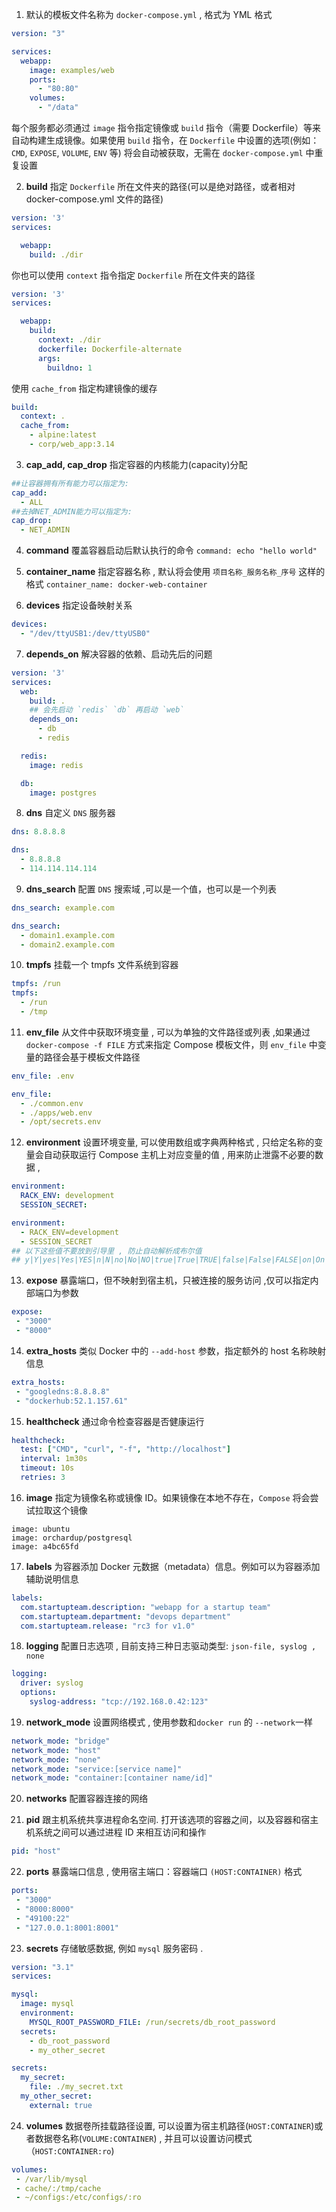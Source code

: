 
1. 默认的模板文件名称为 `docker-compose.yml` , 格式为 YML 格式
```yml
version: "3"

services:
  webapp:
    image: examples/web
    ports:
      - "80:80"
    volumes:
      - "/data"
```
每个服务都必须通过 `image` 指令指定镜像或 `build` 指令（需要 Dockerfile）等来自动构建生成镜像。如果使用 `build` 指令，在 `Dockerfile` 中设置的选项(例如：`CMD`, `EXPOSE`, `VOLUME`, `ENV` 等) 将会自动被获取，无需在 `docker-compose.yml` 中重复设置

2. **build** 指定 `Dockerfile` 所在文件夹的路径(可以是绝对路径，或者相对 docker-compose.yml 文件的路径)
```yaml
version: '3'
services:

  webapp:
    build: ./dir
```
你也可以使用 `context` 指令指定 `Dockerfile` 所在文件夹的路径
```yaml
version: '3'
services:

  webapp:
    build:
      context: ./dir
      dockerfile: Dockerfile-alternate
      args:
        buildno: 1
```
使用 `cache_from` 指定构建镜像的缓存
```yaml
build:
  context: .
  cache_from:
    - alpine:latest
    - corp/web_app:3.14
```

3. **cap_add, cap_drop** 指定容器的内核能力(capacity)分配
```yaml
##让容器拥有所有能力可以指定为:
cap_add:
  - ALL
##去掉NET_ADMIN能力可以指定为:
cap_drop:
  - NET_ADMIN
```

4. **command** 覆盖容器启动后默认执行的命令 `command: echo "hello world"`

5. **container_name** 指定容器名称 , 默认将会使用 `项目名称_服务名称_序号` 这样的格式 `container_name: docker-web-container`

6. **devices** 指定设备映射关系
```yaml
devices:
  - "/dev/ttyUSB1:/dev/ttyUSB0"
```

7. **depends_on**  解决容器的依赖、启动先后的问题 
```yaml
version: '3'
services:
  web:
    build: .
    ## 会先启动 `redis` `db` 再启动 `web`
    depends_on:
      - db
      - redis

  redis:
    image: redis

  db:
    image: postgres
```

8. **dns** 自定义 `DNS` 服务器
```yaml
dns: 8.8.8.8

dns:
  - 8.8.8.8
  - 114.114.114.114
```

9. **dns_search** 配置 `DNS` 搜索域 ,可以是一个值，也可以是一个列表
```yaml
dns_search: example.com

dns_search:
  - domain1.example.com
  - domain2.example.com
```

10. **tmpfs** 挂载一个 tmpfs 文件系统到容器
```yaml
tmpfs: /run
tmpfs:
  - /run
  - /tmp
```

11. **env_file**  从文件中获取环境变量 , 可以为单独的文件路径或列表 ,如果通过 `docker-compose -f FILE` 方式来指定 Compose 模板文件，则 `env_file` 中变量的路径会基于模板文件路径
```yaml
env_file: .env

env_file:
  - ./common.env
  - ./apps/web.env
  - /opt/secrets.env
```

12. **environment** 设置环境变量, 可以使用数组或字典两种格式 , 只给定名称的变量会自动获取运行 Compose 主机上对应变量的值 , 用来防止泄露不必要的数据 , 
```yaml
environment:
  RACK_ENV: development
  SESSION_SECRET:

environment:
  - RACK_ENV=development
  - SESSION_SECRET
## 以下这些值不要放到引导里 , 防止自动解析成布尔值
## y|Y|yes|Yes|YES|n|N|no|No|NO|true|True|TRUE|false|False|FALSE|on|On|ON|off|Off|OFF
```

13. **expose** 暴露端口，但不映射到宿主机，只被连接的服务访问 ,仅可以指定内部端口为参数
```yaml
expose:
 - "3000"
 - "8000"
```

14. **extra_hosts** 类似 Docker 中的 `--add-host` 参数，指定额外的 host 名称映射信息
```yaml
extra_hosts:
 - "googledns:8.8.8.8"
 - "dockerhub:52.1.157.61"
```

15. **healthcheck** 通过命令检查容器是否健康运行
```yaml
healthcheck:
  test: ["CMD", "curl", "-f", "http://localhost"]
  interval: 1m30s
  timeout: 10s
  retries: 3
```

16. **image** 指定为镜像名称或镜像 ID。如果镜像在本地不存在，`Compose` 将会尝试拉取这个镜像
```
image: ubuntu
image: orchardup/postgresql
image: a4bc65fd
```

17. **labels** 为容器添加 Docker 元数据（metadata）信息。例如可以为容器添加辅助说明信息
```yaml
labels:
  com.startupteam.description: "webapp for a startup team"
  com.startupteam.department: "devops department"
  com.startupteam.release: "rc3 for v1.0"
```

18. **logging** 配置日志选项 , 目前支持三种日志驱动类型: `json-file, syslog , none`
```yaml
logging:
  driver: syslog
  options:
    syslog-address: "tcp://192.168.0.42:123"
```

19. **network_mode** 设置网络模式 , 使用参数和`docker run` 的 `--network`一样
```yaml
network_mode: "bridge"
network_mode: "host"
network_mode: "none"
network_mode: "service:[service name]"
network_mode: "container:[container name/id]"
```

20. **networks** 配置容器连接的网络

21. **pid** 跟主机系统共享进程命名空间. 打开该选项的容器之间，以及容器和宿主机系统之间可以通过进程 ID 来相互访问和操作
```yaml
pid: "host"
```

22. **ports** 暴露端口信息 , 使用宿主端口：容器端口 `(HOST:CONTAINER)` 格式
```yaml
ports:
 - "3000"
 - "8000:8000"
 - "49100:22"
 - "127.0.0.1:8001:8001"
```

23. **secrets**  存储敏感数据, 例如 `mysql` 服务密码 . 
```yaml
version: "3.1"
services:

mysql:
  image: mysql
  environment:
    MYSQL_ROOT_PASSWORD_FILE: /run/secrets/db_root_password
  secrets:
    - db_root_password
    - my_other_secret

secrets:
  my_secret:
    file: ./my_secret.txt
  my_other_secret:
    external: true
```

24. **volumes**  数据卷所挂载路径设置, 可以设置为宿主机路径(`HOST:CONTAINER`)或者数据卷名称(`VOLUME:CONTAINER`) , 并且可以设置访问模式 （`HOST:CONTAINER:ro`)
```yaml
volumes:
 - /var/lib/mysql
 - cache/:/tmp/cache
 - ~/configs:/etc/configs/:ro
```

